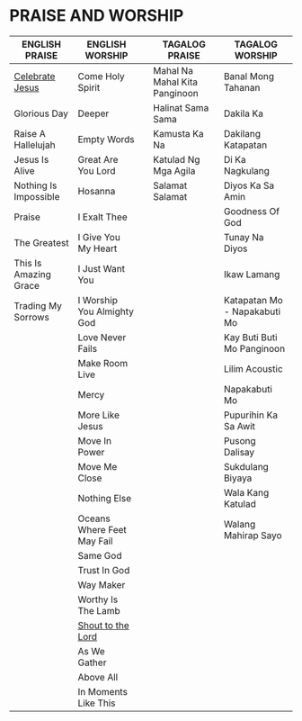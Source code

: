 # PRAISE AND WORSHIP
| ENGLISH   PRAISE        | ENGLISH WORSHIP            |   | TAGALOG PRAISE                | TAGALOG WORSHIP              |
|-------------------------|----------------------------|---|-------------------------------|------------------------------|
| [Celebrate   Jesus](https://github.com/fbspw/lyrics/blob/main/eng_praise/celebrate_jesus.md)       | Come Holy Spirit           |   | Mahal Na Mahal Kita Panginoon | Banal Mong Tahanan           |
| Glorious   Day          | Deeper                     |   | Halinat Sama Sama             | Dakila Ka                    |
| Raise A   Hallelujah    | Empty Words                |   | Kamusta Ka Na                 | Dakilang Katapatan           |
| Jesus Is   Alive        | Great Are You Lord         |   | Katulad Ng Mga Agila          | Di Ka Nagkulang              |
| Nothing Is   Impossible | Hosanna                    |   | Salamat Salamat               | Diyos Ka Sa Amin             |
| Praise                  | I Exalt Thee               |   |                               | Goodness Of God              |
| The   Greatest          | I Give You My Heart        |   |                               | Tunay Na Diyos               |
| This Is   Amazing Grace | I Just Want You            |   |                               | Ikaw Lamang                  |
| Trading My   Sorrows    | I Worship You Almighty God |   |                               | Katapatan Mo - Napakabuti Mo |
|                         | Love Never Fails           |   |                               | Kay Buti Buti Mo Panginoon   |
|                         | Make Room Live             |   |                               | Lilim Acoustic               |
|                         | Mercy                      |   |                               | Napakabuti Mo                |
|                         | More Like Jesus            |   |                               | Pupurihin Ka Sa Awit         |
|                         | Move In Power              |   |                               | Pusong Dalisay               |
|                         | Move Me Close              |   |                               | Sukdulang Biyaya             |
|                         | Nothing Else               |   |                               | Wala Kang Katulad            |
|                         | Oceans Where Feet May Fail |   |                               | Walang Mahirap Sayo          |
|                         | Same God                   |   |                               |                              |
|                         | Trust In God               |   |                               |                              |
|                         | Way Maker                  |   |                               |                              |
|                         | Worthy Is The Lamb         |   |                               |                              |
|                         | [Shout to the Lord](https://github.com/fbspw/lyrics/blob/main/eng_praise/shout_to_the_lord.md)          |   |                               |                              |
|                         | As We Gather               |   |                               |                              |
|                         | Above All                  |   |                               |                              |
|                         | In Moments Like This       |   |                               |                              |
